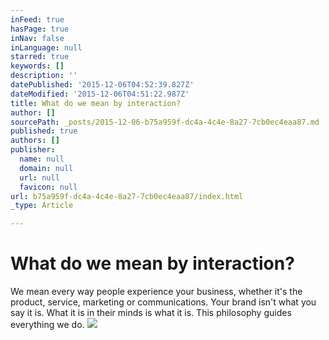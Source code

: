 ```yaml
---
inFeed: true
hasPage: true
inNav: false
inLanguage: null
starred: true
keywords: []
description: ''
datePublished: '2015-12-06T04:52:39.827Z'
dateModified: '2015-12-06T04:51:22.987Z'
title: What do we mean by interaction?
author: []
sourcePath: _posts/2015-12-06-b75a959f-dc4a-4c4e-8a27-7cb0ec4eaa87.md
published: true
authors: []
publisher:
  name: null
  domain: null
  url: null
  favicon: null
url: b75a959f-dc4a-4c4e-8a27-7cb0ec4eaa87/index.html
_type: Article

---
```

# What do we mean by interaction?

We mean every way people experience your business, whether it's the product, service, marketing or communications. Your brand isn't what you say it is. What it is in their minds is what it is.
This philosophy guides everything we do. ![](https://s3-us-west-2.amazonaws.com/the-grid-img/p/5ef1728abbeadacc27afcfbbccd7615313d5b9b4.jpg)
